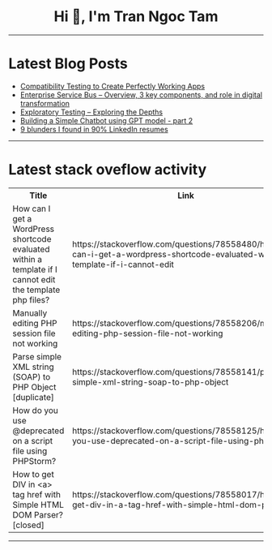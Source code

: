<h1 align="center">Hi 👋, I'm Tran Ngoc Tam</h1>

---

# Latest Blog Posts 
<!-- BLOG-POST-LIST:START -->
- [Compatibility Testing to Create Perfectly Working Apps](https://dev.to/talenttinaapi/compatibility-testing-to-create-perfectly-working-apps-4ikd)
- [Enterprise Service Bus – Overview, 3 key components, and role in digital transformation](https://dev.to/gem_corporation/enterprise-service-bus-overview-3-key-components-and-role-in-digital-transformation-4a8c)
- [Exploratory Testing – Exploring the Depths](https://dev.to/jamescantor38/exploratory-testing-exploring-the-depths-3oh1)
- [Building a Simple Chatbot using GPT model - part 2](https://dev.to/whatminjacodes/building-a-simple-chatbot-using-gpt-model-part-2-45cn)
- [9 blunders I found in 90% LinkedIn resumes](https://dev.to/amangautam/9-blunders-i-found-in-90-linkedin-resumes-4k8p)
<!-- BLOG-POST-LIST:END -->

---

# Latest stack oveflow activity
<table>
  <tr><th>Title</th><th>Link</th></tr>
  <!-- STACKOVERFLOW:START --><tr><td>How can I get a WordPress shortcode evaluated within a template if I cannot edit the template php files?</td><td>https://stackoverflow.com/questions/78558480/how-can-i-get-a-wordpress-shortcode-evaluated-within-a-template-if-i-cannot-edit</td></tr><tr><td>Manually editing PHP session file not working</td><td>https://stackoverflow.com/questions/78558206/manually-editing-php-session-file-not-working</td></tr><tr><td>Parse simple XML string &lpar;SOAP&rpar; to PHP Object [duplicate]</td><td>https://stackoverflow.com/questions/78558141/parse-simple-xml-string-soap-to-php-object</td></tr><tr><td>How do you use @deprecated on a script file using PHPStorm?</td><td>https://stackoverflow.com/questions/78558125/how-do-you-use-deprecated-on-a-script-file-using-phpstorm</td></tr><tr><td>How to get DIV in &lt;a&gt; tag href with Simple HTML DOM Parser? [closed]</td><td>https://stackoverflow.com/questions/78558017/how-to-get-div-in-a-tag-href-with-simple-html-dom-parser</td></tr><!-- STACKOVERFLOW:END -->
</table>

---


